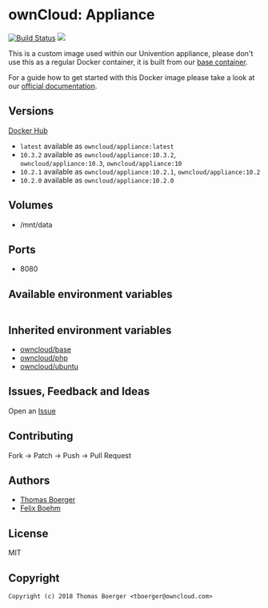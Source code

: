 # ownCloud: Appliance

[![Build Status](https://cloud.drone.io/api/badges/owncloud-docker/appliance/status.svg)](https://cloud.drone.io/owncloud-docker/appliance)
[![](https://images.microbadger.com/badges/image/owncloud/appliance.svg)](https://microbadger.com/images/owncloud/appliance "Get your own image badge on microbadger.com")

This is a custom image used within our Univention appliance, please don't use this as a regular Docker container, it is built from our [base container](https://registry.hub.docker.com/u/owncloud/base/).

For a guide how to get started with this Docker image please take a look at our [official documentation](https://doc.owncloud.com/server/latest/admin_manual/appliance/installation/installation.html).

## Versions

[Docker Hub](https://hub.docker.com/r/owncloud/appliance/tags)

* `latest` available as `owncloud/appliance:latest`
* `10.3.2` available as `owncloud/appliance:10.3.2`, `owncloud/appliance:10.3`,  `owncloud/appliance:10`
* `10.2.1` available as `owncloud/appliance:10.2.1`, `owncloud/appliance:10.2`
* `10.2.0` available as `owncloud/appliance:10.2.0`

## Volumes

* /mnt/data

## Ports

* 8080

## Available environment variables

```

```

## Inherited environment variables

* [owncloud/base](https://github.com/owncloud-docker/base#available-environment-variables)
* [owncloud/php](https://github.com/owncloud-docker/php#available-environment-variables)
* [owncloud/ubuntu](https://github.com/owncloud-docker/ubuntu#available-environment-variables)

## Issues, Feedback and Ideas

Open an [Issue](https://github.com/owncloud-docker/appliance/issues)

## Contributing

Fork -> Patch -> Push -> Pull Request

## Authors

* [Thomas Boerger](https://github.com/tboerger)
* [Felix Boehm](https://github.com/felixboehm)

## License

MIT

## Copyright

```
Copyright (c) 2018 Thomas Boerger <tboerger@owncloud.com>
```
